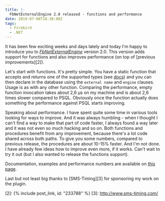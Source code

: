 ```yaml
---
title: |-
  FbNetExternalEngine 2.0 released - functions and performance
date: 2019-07-08T18:38:00Z
tags:
  - Firebird
  - .NET
---
```

It has been few exciting weeks and days lately and today I'm happy to introduce you to [_FbNetExternalEngine_][1] version 2.0. This version adds support for functions and also improves performance (on top of [previous improvements][2]).

<!-- excerpt -->

Let's start with functions. It's pretty simple. You have a static function that accepts and returns one of the supported types (see [docs][1]) and you can then declare in the database using the `external name` and `engine` clauses. Usage is as with any other function. Comparing the performance, empty function invocation takes about 2,6 μs on my machine and is about 2,6 times slower compared to PSQL. Obviously once the function actually does something the performance against PSQL starts improving.

Speaking about performance. I have spent quite some time in various tools looking for ways to improve. And it was always humbling - when I thought I can't find a way to make that part of code faster, I always found a way later and it was not even so much hacking and so on. Both functions and procedures benefit from any improvement, because there's a lot code shared across both paths. To give you some numbers, compared to previous release, the procedures are about 10-15% faster. And I'm not done. I have already few ideas how to improve even more, if it works. Can't wait to try it out (but I also wanted to release the functions support).

Documentation, examples and performance numbers are available on [this page][1].

Last but not least big thanks to [SMS-Timing][3] for sponsoring my work on the plugin.

[1]: /tools/fb-net-external-engine
[2]: {% include post_link, id: "233788" %}
[3]: http://www.sms-timing.com/